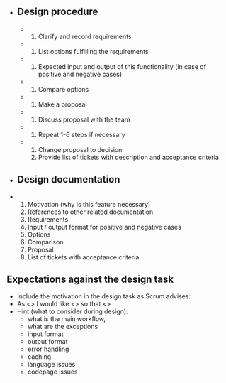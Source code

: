 - ## Design procedure
	- 1. Clarify and record requirements
	- 1. List options fulfilling the requirements
	- 1. Expected input and output of this functionality (in case of positive and negative cases)
	- 1. Compare options
	- 1. Make a proposal
	- 1. Discuss proposal with the team
	- 1. Repeat 1-6 steps if necessary
	- 1. Change proposal to decision
	  1. Provide list of tickets with description and acceptance criteria
- ## Design documentation
- 1. Motivation (why is this feature necessary)
  1. References to other related documentation
  1. Requirements
  1. Input / output format for positive and negative cases
  1. Options
  1. Comparison
  1. Proposal
  1. List of tickets with acceptance criteria
## Expectations against the design task
- Include the motivation in the design task as Scrum advises:
- As <> I would like <> so that <>
- Hint (what to consider during design):
	- what is the main workflow,
	- what are the exceptions
	- input format
	- output format
	- error handling
	- caching
	- language issues
	- codepage issues